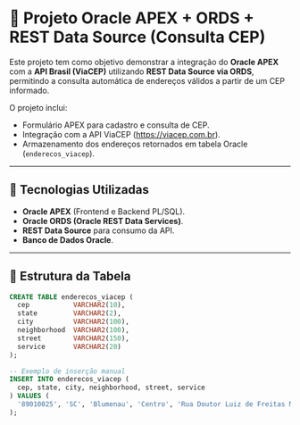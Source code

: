 # 📌 Projeto Oracle APEX + ORDS + REST Data Source (Consulta CEP)

Este projeto tem como objetivo demonstrar a integração do **Oracle APEX** com a **API Brasil (ViaCEP)** utilizando **REST Data Source via ORDS**, permitindo a consulta automática de endereços válidos a partir de um CEP informado.  

O projeto inclui:
- Formulário APEX para cadastro e consulta de CEP.  
- Integração com a API ViaCEP (https://viacep.com.br).  
- Armazenamento dos endereços retornados em tabela Oracle (`enderecos_viacep`).  

---

## 🚀 Tecnologias Utilizadas
- **Oracle APEX** (Frontend e Backend PL/SQL).  
- **Oracle ORDS (Oracle REST Data Services)**.  
- **REST Data Source** para consumo da API.  
- **Banco de Dados Oracle**.  

---

## 📂 Estrutura da Tabela

```sql
CREATE TABLE enderecos_viacep (
  cep           VARCHAR2(10),
  state         VARCHAR2(2),
  city          VARCHAR2(100),
  neighborhood  VARCHAR2(100),
  street        VARCHAR2(150),
  service       VARCHAR2(20)
);

-- Exemplo de inserção manual
INSERT INTO enderecos_viacep (
  cep, state, city, neighborhood, street, service
) VALUES (
  '89010025', 'SC', 'Blumenau', 'Centro', 'Rua Doutor Luiz de Freitas Melro', 'viacep'
);
